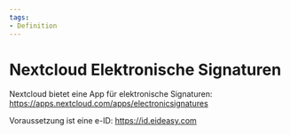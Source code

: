 ```yaml
---
tags:
- Definition
---
```

# Nextcloud Elektronische Signaturen

Nextcloud bietet eine App für elektronische Signaturen: <https://apps.nextcloud.com/apps/electronicsignatures>

Voraussetzung ist eine e-ID: <https://id.eideasy.com>